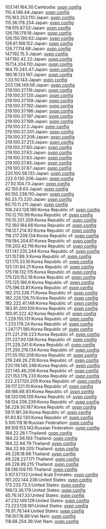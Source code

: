 103.141.164.30:Cambodia: [ovpn config](vpn/103_141_164_30.ovpn)  
110.4.146.44:Japan: [ovpn config](vpn/110_4_146_44.ovpn)  
115.163.253.110:Japan: [ovpn config](vpn/115_163_253_110.ovpn)  
115.36.178.254:Japan: [ovpn config](vpn/115_36_178_254.ovpn)  
118.105.87.52:Japan: [ovpn config](vpn/118_105_87_52.ovpn)  
126.116.179.16:Japan: [ovpn config](vpn/126_116_179_16.ovpn)  
126.150.190.62:Japan: [ovpn config](vpn/126_150_190_62.ovpn)  
126.61.168.152:Japan: [ovpn config](vpn/126_61_168_152.ovpn)  
126.77.114.68:Japan: [ovpn config](vpn/126_77_114_68.ovpn)  
147.192.15.3:Japan: [ovpn config](vpn/147_192_15_3.ovpn)  
147.192.42.22:Japan: [ovpn config](vpn/147_192_42_22.ovpn)  
157.14.204.110:Japan: [ovpn config](vpn/157_14_204_110.ovpn)  
164.70.243.47:Japan: [ovpn config](vpn/164_70_243_47.ovpn)  
180.16.133.197:Japan: [ovpn config](vpn/180_16_133_197.ovpn)  
1.33.50.143:Japan: [ovpn config](vpn/1_33_50_143.ovpn)  
203.136.149.56:Japan: [ovpn config](vpn/203_136_149_56.ovpn)  
219.100.37.119:Japan: [ovpn config](vpn/219_100_37_119.ovpn)  
219.100.37.120:Japan: [ovpn config](vpn/219_100_37_120.ovpn)  
219.100.37.159:Japan: [ovpn config](vpn/219_100_37_159.ovpn)  
219.100.37.192:Japan: [ovpn config](vpn/219_100_37_192.ovpn)  
219.100.37.196:Japan: [ovpn config](vpn/219_100_37_196.ovpn)  
219.100.37.197:Japan: [ovpn config](vpn/219_100_37_197.ovpn)  
219.100.37.199:Japan: [ovpn config](vpn/219_100_37_199.ovpn)  
219.100.37.2:Japan: [ovpn config](vpn/219_100_37_2.ovpn)  
219.100.37.201:Japan: [ovpn config](vpn/219_100_37_201.ovpn)  
219.100.37.209:Japan: [ovpn config](vpn/219_100_37_209.ovpn)  
219.100.37.213:Japan: [ovpn config](vpn/219_100_37_213.ovpn)  
219.100.37.60:Japan: [ovpn config](vpn/219_100_37_60.ovpn)  
219.100.37.63:Japan: [ovpn config](vpn/219_100_37_63.ovpn)  
219.100.37.83:Japan: [ovpn config](vpn/219_100_37_83.ovpn)  
219.100.37.85:Japan: [ovpn config](vpn/219_100_37_85.ovpn)  
219.100.37.87:Japan: [ovpn config](vpn/219_100_37_87.ovpn)  
220.100.58.132:Japan: [ovpn config](vpn/220_100_58_132.ovpn)  
222.0.130.206:Japan: [ovpn config](vpn/222_0_130_206.ovpn)  
27.92.104.73:Japan: [ovpn config](vpn/27_92_104_73.ovpn)  
42.150.8.63:Japan: [ovpn config](vpn/42_150_8_63.ovpn)  
60.150.238.110:Japan: [ovpn config](vpn/60_150_238_110.ovpn)  
60.33.73.220:Japan: [ovpn config](vpn/60_33_73_220.ovpn)  
60.70.11.211:Japan: [ovpn config](vpn/60_70_11_211.ovpn)  
106.243.128.186:Korea Republic of: [ovpn config](vpn/106_243_128_186.ovpn)  
110.12.110.99:Korea Republic of: [ovpn config](vpn/110_12_110_99.ovpn)  
110.15.251.209:Korea Republic of: [ovpn config](vpn/110_15_251_209.ovpn)  
112.160.184.66:Korea Republic of: [ovpn config](vpn/112_160_184_66.ovpn)  
118.127.214.92:Korea Republic of: [ovpn config](vpn/118_127_214_92.ovpn)  
118.217.209.134:Korea Republic of: [ovpn config](vpn/118_217_209_134.ovpn)  
119.194.204.81:Korea Republic of: [ovpn config](vpn/119_194_204_81.ovpn)  
119.203.42.116:Korea Republic of: [ovpn config](vpn/119_203_42_116.ovpn)  
121.147.235.244:Korea Republic of: [ovpn config](vpn/121_147_235_244.ovpn)  
121.157.89.3:Korea Republic of: [ovpn config](vpn/121_157_89_3.ovpn)  
121.175.33.16:Korea Republic of: [ovpn config](vpn/121_175_33_16.ovpn)  
125.131.84.21:Korea Republic of: [ovpn config](vpn/125_131_84_21.ovpn)  
175.116.132.115:Korea Republic of: [ovpn config](vpn/175_116_132_115.ovpn)  
175.120.152.19:Korea Republic of: [ovpn config](vpn/175_120_152_19.ovpn)  
175.125.190.6:Korea Republic of: [ovpn config](vpn/175_125_190_6.ovpn)  
175.196.13.81:Korea Republic of: [ovpn config](vpn/175_196_13_81.ovpn)  
182.213.228.71:Korea Republic of: [ovpn config](vpn/182_213_228_71.ovpn)  
182.220.126.70:Korea Republic of: [ovpn config](vpn/182_220_126_70.ovpn)  
182.222.41.148:Korea Republic of: [ovpn config](vpn/182_222_41_148.ovpn)  
183.91.200.100:Korea Republic of: [ovpn config](vpn/183_91_200_100.ovpn)  
183.91.222.42:Korea Republic of: [ovpn config](vpn/183_91_222_42.ovpn)  
1.229.155.131:Korea Republic of: [ovpn config](vpn/1_229_155_131.ovpn)  
1.233.178.24:Korea Republic of: [ovpn config](vpn/1_233_178_24.ovpn)  
1.247.171.185:Korea Republic of: [ovpn config](vpn/1_247_171_185.ovpn)  
211.221.219.223:Korea Republic of: [ovpn config](vpn/211_221_219_223.ovpn)  
211.227.93.138:Korea Republic of: [ovpn config](vpn/211_227_93_138.ovpn)  
211.229.241.6:Korea Republic of: [ovpn config](vpn/211_229_241_6.ovpn)  
211.250.216.134:Korea Republic of: [ovpn config](vpn/211_250_216_134.ovpn)  
211.55.150.206:Korea Republic of: [ovpn config](vpn/211_55_150_206.ovpn)  
219.249.26.210:Korea Republic of: [ovpn config](vpn/219_249_26_210.ovpn)  
220.118.145.248:Korea Republic of: [ovpn config](vpn/220_118_145_248.ovpn)  
221.145.46.206:Korea Republic of: [ovpn config](vpn/221_145_46_206.ovpn)  
221.153.176.233:Korea Republic of: [ovpn config](vpn/221_153_176_233.ovpn)  
222.237.120.205:Korea Republic of: [ovpn config](vpn/222_237_120_205.ovpn)  
39.117.221.10:Korea Republic of: [ovpn config](vpn/39_117_221_10.ovpn)  
49.166.88.93:Korea Republic of: [ovpn config](vpn/49_166_88_93.ovpn)  
58.120.106.126:Korea Republic of: [ovpn config](vpn/58_120_106_126.ovpn)  
58.124.206.239:Korea Republic of: [ovpn config](vpn/58_124_206_239.ovpn)  
58.228.50.187:Korea Republic of: [ovpn config](vpn/58_228_50_187.ovpn)  
59.11.181.34:Korea Republic of: [ovpn config](vpn/59_11_181_34.ovpn)  
61.83.82.130:Korea Republic of: [ovpn config](vpn/61_83_82_130.ovpn)  
5.100.118.16:Russian Federation: [ovpn config](vpn/5_100_118_16.ovpn)  
89.109.153.142:Russian Federation: [ovpn config](vpn/89_109_153_142.ovpn)  
184.22.28.1:Thailand: [ovpn config](vpn/184_22_28_1.ovpn)  
184.22.56.193:Thailand: [ovpn config](vpn/184_22_56_193.ovpn)  
184.22.94.79:Thailand: [ovpn config](vpn/184_22_94_79.ovpn)  
184.22.99.205:Thailand: [ovpn config](vpn/184_22_99_205.ovpn)  
49.228.18.68:Thailand: [ovpn config](vpn/49_228_18_68.ovpn)  
49.228.227.171:Thailand: [ovpn config](vpn/49_228_227_171.ovpn)  
49.228.99.215:Thailand: [ovpn config](vpn/49_228_99_215.ovpn)  
58.136.106.115:Thailand: [ovpn config](vpn/58_136_106_115.ovpn)  
5.107.57.132:United Arab Emirates: [ovpn config](vpn/5_107_57_132.ovpn)  
161.202.144.236:United States: [ovpn config](vpn/161_202_144_236.ovpn)  
173.233.73.3:United States: [ovpn config](vpn/173_233_73_3.ovpn)  
198.13.36.179:United States: [ovpn config](vpn/198_13_36_179.ovpn)  
45.76.147.33:United States: [ovpn config](vpn/45_76_147_33.ovpn)  
47.232.149.129:United States: [ovpn config](vpn/47_232_149_129.ovpn)  
73.223.128.181:United States: [ovpn config](vpn/73_223_128_181.ovpn)  
76.91.76.144:United States: [ovpn config](vpn/76_91_76_144.ovpn)  
116.107.19.89:Viet Nam: [ovpn config](vpn/116_107_19_89.ovpn)  
118.68.254.36:Viet Nam: [ovpn config](vpn/118_68_254_36.ovpn)  
